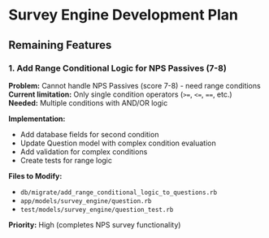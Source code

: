 # Survey Engine Development Plan

## Remaining Features

### 1. Add Range Conditional Logic for NPS Passives (7-8)

**Problem:** Cannot handle NPS Passives (score 7-8) - need range conditions  
**Current limitation:** Only single condition operators (`>=`, `<=`, `==`, etc.)  
**Needed:** Multiple conditions with AND/OR logic

**Implementation:**
- Add database fields for second condition
- Update Question model with complex condition evaluation
- Add validation for complex conditions
- Create tests for range logic

**Files to Modify:**
- `db/migrate/add_range_conditional_logic_to_questions.rb`
- `app/models/survey_engine/question.rb`
- `test/models/survey_engine/question_test.rb`

**Priority:** High (completes NPS survey functionality)

